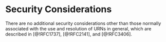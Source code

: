 # Security Considerations

   There are no additional security considerations other than those
   normally associated with the use and resolution of URNs in general,
   which are described in [@!RFC1737], [@!RFC2141], and [@!RFC3406].
